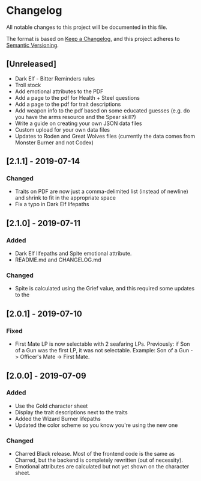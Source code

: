 # Changelog
All notable changes to this project will be documented in this file.

The format is based on [Keep a Changelog](changelog),
and this project adheres to [Semantic Versioning](semver).

## [Unreleased]
- Dark Elf - Bitter Reminders rules
- Troll stock
- Add emotional attributes to the PDF
- Add a page to the pdf for Health + Steel questions
- Add a page to the pdf for trait descriptions
- Add weapon info to the pdf based on some educated guesses (e.g. do you have the arms resource and the Spear skill?)
- Write a guide on creating your own JSON data files
- Custom upload for your own data files
- Updates to Roden and Great Wolves files (currently the data comes from Monster Burner and not Codex)

## [2.1.1] - 2019-07-14
### Changed
- Traits on PDF are now just a comma-delimited list (instead of newline) and shrink to fit in the appropriate space
- Fix a typo in Dark Elf lifepaths

## [2.1.0] - 2019-07-11
### Added
- Dark Elf lifepaths and Spite emotional attribute.
- README.md and CHANGELOG.md

### Changed
- Spite is calculated using the Grief value, and this required some updates to the 

## [2.0.1] - 2019-07-10
### Fixed
- First Mate LP is now selectable with 2 seafaring LPs. Previously: if Son of a Gun was the first LP, it was not selectable. Example: Son of a Gun -> Officer's Mate -> First Mate.

## [2.0.0] - 2019-07-09
### Added
- Use the Gold character sheet
- Display the trait descriptions next to the traits
- Added the Wizard Burner lifepaths
- Updated the color scheme so you know you're using the new one

### Changed
- Charred Black release. Most of the frontend code is the same as Charred, but the backend is completely rewritten (out of necessity).
- Emotional attributes are calculated but not yet shown on the character sheet.


[changelog]: https://keepachangelog.com/en/1.0.0/
[semver]: https://semver.org/spec/v2.0.0.html